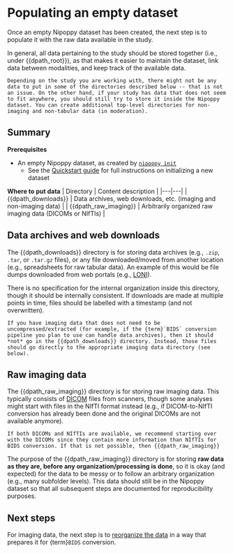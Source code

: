 # Populating an empty dataset

Once an empty Nipoppy dataset has been created, the next step is to populate it with the raw data available in the study.

In general, all data pertaining to the study should be stored together (i.e., under {{dpath_root}}), as that makes it easier to maintain the dataset, link data between modalities, and keep track of the available data.

```{note}
Depending on the study you are working with, there might not be any data to put in some of the directories described below -- that is not an issue. On the other hand, if your study has data that does not seem to fit anywhere, you should still try to store it inside the Nipoppy dataset. You can create additional top-level directories for non-imaging and non-tabular data (in moderation).
```

## Summary

**Prerequisites**
- An empty Nipoppy dataset, as created by [`nipoppy init`](../cli_reference/init.md)
    - See the [Quickstart guide](../quickstart.md) for full instructions on
    initializing a new dataset

**Where to put data**
| Directory | Content description |
|---|---|
| {{dpath_downloads}} | Data archives, web downloads, etc. (imaging and non-imaging data) |
| {{dpath_raw_imaging}} | Arbitrarily organized raw imaging data (DICOMs or NIfTIs) |

## Data archives and web downloads

The {{dpath_downloads}} directory is for storing data archives (e.g., `.zip`, `.tar`, or `.tar.gz` files), or any file downloaded/moved from another location (e.g., spreadsheets for raw tabular data). An example of this would be file dumps downloaded from web portals (e.g., [LONI](https://ida.loni.usc.edu/login.jsp)).

There is no specification for the internal organization inside this directory, though it should be internally consistent. If downloads are made at multiple points in time, files should be labelled with a timestamp (and not overwritten).

```{caution}
If you have imaging data that does not need to be uncompressed/extracted (for example, if the {term}`BIDS` conversion pipeline you plan to use can handle data archives), then it should *not* go in the {{dpath_downloads}} directory. Instead, those files should go directly to the appropriate imaging data directory (see below).
```

## Raw imaging data

The {{dpath_raw_imaging}} directory is for storing raw imaging data. This typically consists of [DICOM](https://en.wikipedia.org/wiki/DICOM) files from scanners, though some analyses might start with files in the NIfTI format instead (e.g., if DICOM-to-NIfTI conversion has already been done and the original DICOMs are not available anymore).

```{attention}
If both DICOMs and NIfTIs are available, we recommend starting over with the DICOMs since they contain more information than NIfTIs for BIDS conversion. If that is not possible, then {{dpath_raw_imaging}}
```

The purpose of the {{dpath_raw_imaging}} directory is for storing **raw data as they are, before any organization/processing is done**, so it is okay (and expected) for the data to be messy or to follow an arbitrary organization (e.g., many subfolder levels). This data should still be in the Nipoppy dataset so that all subsequent steps are documented for reproducibility purposes.

## Next steps

For imaging data, the next step is to [reorganize the data](organization_imaging.md) in a way that prepares it for {term}`BIDS` conversion.

<!-- TODO uncomment when tabular page is done
If you have tabular data, we also provide guidelines for wrangling and linking tabular data [here](organization_tabular.md) -->
